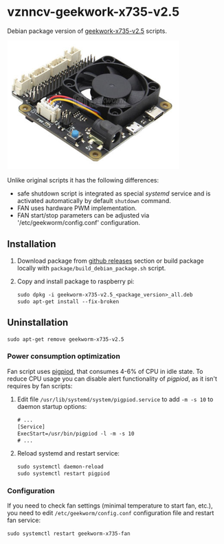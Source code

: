 # vznncv-geekwork-x735-v2.5

Debian package version of [geekwork-x735-v2.5](https://github.com/geekworm-com/x735-v2.5) scripts.

![geekwork-x735-v2.5](docs/geekworm-x735-v2.5.jpg)

Unlike original scripts it has the following differences:

- safe shutdown script is integrated as special *systemd* service and is activated automatically by default `shutdown`
  command.
- FAN uses hardware PWM implementation.
- FAN start/stop parameters can be adjusted via '/etc/geekworm/config.conf' configuration.

## Installation

1. Download package from [github releases](https://github.com/vznncv/vznncv-geekworm-x735-v2.5/releases) section
   or build package locally with `package/build_debian_package.sh` script.

2. Copy and install package to raspberry pi:

   ```shell
   sudo dpkg -i geekworm-x735-v2.5_<package_version>_all.deb
   sudo apt-get install --fix-broken
   ```

## Uninstallation

```
sudo apt-get remove geekworm-x735-v2.5
```

### Power consumption optimization

Fan script uses [pigpiod](https://abyz.me.uk/rpi/pigpio/pigpiod.html), that consumes 4-6% of CPU in idle state.
To reduce CPU usage you can disable alert functionality of *pigpiod*, as it isn't requires by fan scripts:

1. Edit file `/usr/lib/systemd/system/pigpiod.service` to add `-m -s 10` to daemon startup options:

   ```
   # ...
   [Service]
   ExecStart=/usr/bin/pigpiod -l -m -s 10
   # ...
   ```

2. Reload systemd and restart service:

   ```
   sudo systemctl daemon-reload
   sudo systemctl restart pigpiod
   ```

### Configuration

If you need to check fan settings (minimal temperature to start fan, etc.), you need to edit
`/etc/geekworm/config.conf` configuration file and restart fan service:

```shell
sudo systemctl restart geekworm-x735-fan
```
